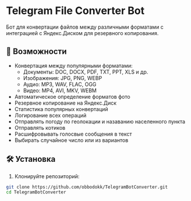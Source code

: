 # Telegram File Converter Bot

Бот для конвертации файлов между различными форматами с интеграцией с Яндекс.Диском для резервного копирования.

## 🌟 Возможности

- Конвертация между популярными форматами:
  - Документы: DOC, DOCX, PDF, TXT, PPT, XLS и др.
  - Изображения: JPG, PNG, WEBP
  - Аудио: MP3, WAV, FLAC, OGG
  - Видео: MP4, AVI, MKV, WEBM
- Автоматическое определение форматов фото
- Резервное копирование на Яндекс.Диск
- Статистика популярных конвертаций
- Логирование всех операций
- Отправлять погоду по геолокации и назаванию населенного пункта
- Отправлять котиков
- Расшифровывать голосвые сообщения в текст
- Выбирать случайное число или из вариантов

## 🛠 Установка

1. Клонируйте репозиторий:
```bash
git clone https://github.com/obbodokk/TelegramBotConverter.git
cd TelegramBotConverter

